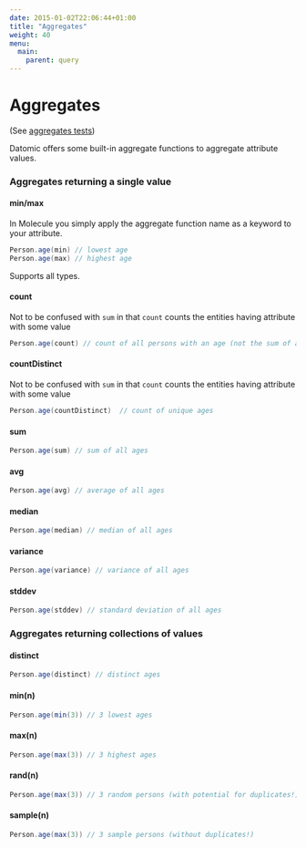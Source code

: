 ```yaml
---
date: 2015-01-02T22:06:44+01:00
title: "Aggregates"
weight: 40
menu:
  main:
    parent: query
---
```


# Aggregates

(See [aggregates tests](https://github.com/scalamolecule/molecule/blob/master/examples/src/test/scala/molecule/examples/dayOfDatomic/Aggregates.scala))

Datomic offers some built-in aggregate functions to aggregate attribute values. 

### Aggregates returning a single value

#### min/max
In Molecule you simply apply the aggregate function name as a keyword to your attribute.
```scala
Person.age(min) // lowest age
Person.age(max) // highest age
```
Supports all types.

#### count

Not to be confused with `sum` in that `count` counts the entities having attribute with some value
```scala
Person.age(count) // count of all persons with an age (not the sum of ages)
```

#### countDistinct

Not to be confused with `sum` in that `count` counts the entities having attribute with some value
```scala
Person.age(countDistinct)  // count of unique ages
```

#### sum

```scala
Person.age(sum) // sum of all ages
```

#### avg

```scala
Person.age(avg) // average of all ages
```

#### median

```scala
Person.age(median) // median of all ages
```

#### variance

```scala
Person.age(variance) // variance of all ages
```

#### stddev

```scala
Person.age(stddev) // standard deviation of all ages
```


### Aggregates returning collections of values

#### distinct

```scala
Person.age(distinct) // distinct ages
```

#### min(n)

```scala
Person.age(min(3)) // 3 lowest ages
```

#### max(n)

```scala
Person.age(max(3)) // 3 highest ages
```

#### rand(n)

```scala
Person.age(max(3)) // 3 random persons (with potential for duplicates!)
```

#### sample(n)

```scala
Person.age(max(3)) // 3 sample persons (without duplicates!)
```
